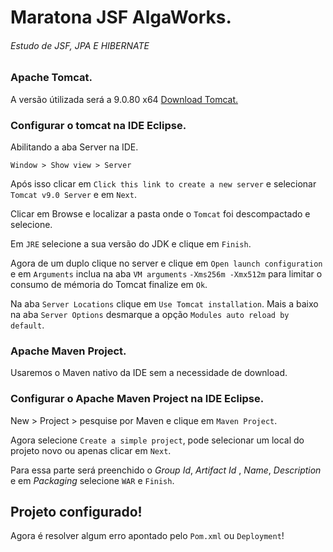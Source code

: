 # Maratona JSF AlgaWorks.
###### Estudo de JSF, JPA E HIBERNATE

### Apache Tomcat.
A versão útilizada será a 9.0.80 x64 [Download Tomcat.](https://dlcdn.apache.org/tomcat/tomcat-9/v9.0.80/bin/apache-tomcat-9.0.80-windows-x64.zip)

### Configurar o tomcat na IDE Eclipse.
Abilitando a aba Server na IDE.
```
Window > Show view > Server
```

Após isso clicar em `Click this link to create a new server` e selecionar `Tomcat v9.0 Server` e em `Next`.

Clicar em Browse e localizar a pasta onde o `Tomcat` foi descompactado e selecione.

Em `JRE` selecione a sua versão do JDK e clique em `Finish`.

Agora de um duplo clique no server e clique em `Open launch configuration` e em `Arguments` inclua na aba `VM arguments` `-Xms256m -Xmx512m` para limitar o consumo de mémoria do Tomcat finalize em `Ok`.

Na aba `Server Locations` clique em `Use Tomcat installation`.
Mais a baixo na aba `Server Options` desmarque a opção `Modules auto reload by default`.


### Apache Maven Project.
Usaremos o Maven nativo da IDE sem a necessidade de download.

### Configurar o Apache Maven Project na IDE Eclipse.
New > Project > pesquise por Maven e clique em `Maven Project`.

Agora selecione `Create a simple project`, pode selecionar um local do projeto novo ou apenas clicar em `Next`.

Para essa parte será preenchido o *Group Id*, *Artifact Id* , *Name*, *Description* e em *Packaging* selecione `WAR` e `Finish`.

## Projeto configurado!
Agora é resolver algum erro apontado pelo `Pom.xml` ou `Deployment`!

